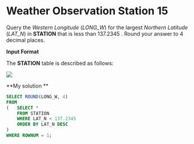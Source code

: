 ﻿# Weather Observation Station 15

Query the  _Western Longitude_  (_LONG_W_) for the largest  _Northern Latitude_  (_LAT_N_) in  **STATION**  that is less than 137.2345 . Round your answer to 4 decimal places.

**Input Format**

The  **STATION**  table is described as follows:

![](https://s3.amazonaws.com/hr-challenge-images/9336/1449345840-5f0a551030-Station.jpg)

**My solution **
```sql
SELECT ROUND(LONG_W, 4)
FROM 
(   SELECT *
    FROM STATION
    WHERE LAT_N < 137.2345 
    ORDER BY LAT_N DESC
)
WHERE ROWNUM = 1;
```




